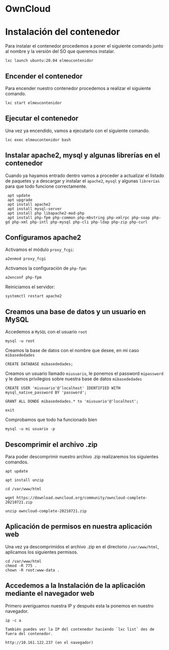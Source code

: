 # OwnCloud

# Instalación del contenedor

Para instalar el contenedor procedemos a poner el siguiente comando junto al nombre y la versión del SO que queremos instalar.

```
lxc launch ubuntu:20.04 elmeucontenidor
```

## Encender el contenedor
Para encender nuestro contenedor procedemos a realizar el siguiente comando.

```
lxc start elmeucontenidor
```

## Ejecutar el contenedor
Una vez ya encendido, vamos a ejecutarlo con el siguiente comando.

```
lxc exec elmeucontenidor bash
```

## Instalar apache2, mysql y algunas librerías en el contenedor

Cuando ya hayamos entrado dentro vamos a proceder a actualizar el listado de paquetes y a descargar y instalar el `apache2`, `mysql` y algunas `librerías` para que todo funcione correctamente.

```
 apt update
 apt upgrade
 apt install apache2
 apt install mysql-server
 apt install php libapache2-mod-php
 apt install php-fpm php-common php-mbstring php-xmlrpc php-soap php-gd php-xml php-intl php-mysql php-cli php-ldap php-zip php-curl
```

## Configuramos apache2

Activamos el módulo `proxy_fcgi`:

```
a2enmod proxy_fcgi
```

Activamos la configuración de `php-fpm`:

```
a2enconf php-fpm
```

Reiniciamos el servidor:

```
systemctl restart apache2
```

## Creamos una base de datos y un usuario en MySQL


Accedemos a `MySQL` con el usuario `root`

```
mysql -u root
```

Creamos la base de datos con el nombre que desee, en mi caso `mibasededades`

```
CREATE DATABASE mibasededades;
```

Creamos un usuario llamado `miusuario`, le ponemos el password `mipassword` y le damos privilegios sobre nuestra base de datos `mibasededades`

```
CREATE USER 'miusuario'@'localhost' IDENTIFIED WITH mysql_native_password BY 'password';
```

```
GRANT ALL DONDE mibasededades.* to 'miusuario'@'localhost';
```

```
exit
```

Comprobamos que todo ha funcionado bien

```
mysql -u mi usuario -p
```

## Descomprimir el archivo .zip
Para poder descomprimir nuestro archivo .zip realizaremos los siguientes comandos.

```
apt update

apt install unzip

cd /var/www/html

wget https://download.owncloud.org/community/owncloud-complete-20210721.zip

unzip owncloud-complete-20210721.zip
```

## Aplicación de permisos en nuestra aplicación web
Una vez ya descomprimidos el archivo .zip en el directorio `/var/www/html`, aplicamos los siguientes permisos.

```
cd /var/www/html
chmod -R 775 .
chown -R root:www-data .
```

## Accedemos a la Instalación de la aplicación mediante el navegador web
Primero averiguamos nuestra IP y después esta la ponemos en nuestro navegador.

```
ip -c a

También puedes ver la IP del contenedor haciendo `lxc list` des de fuera del contenedor.

http://10.161.122.237 (en el navegador)
```
